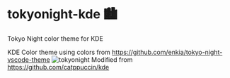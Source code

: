 # tokyonight-kde 🏙️
Tokyo Night color theme for KDE 

KDE Color theme using colors from https://github.com/enkia/tokyo-night-vscode-theme 
![tokyonight](https://user-images.githubusercontent.com/45698918/182476885-98650c67-62e2-4823-aa6d-5371fbea5e34.png)
Modified from https://github.com/catppuccin/kde
